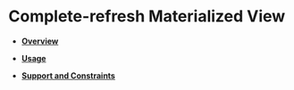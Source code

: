 # Complete-refresh Materialized View<a name="EN-US_TOPIC_0295970203"></a>

-   **[Overview](overview-16.md)**  

-   **[Usage](usage-50.md)**  

-   **[Support and Constraints](support-and-constraints.md)**  



